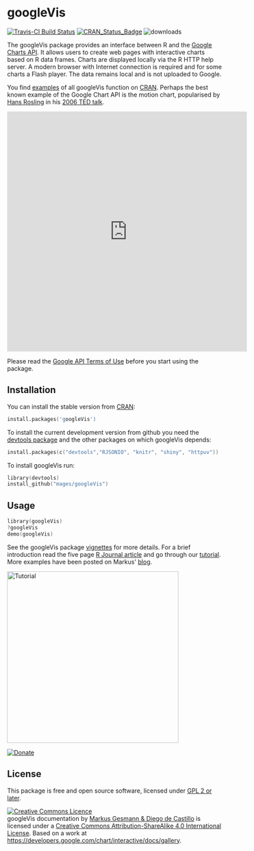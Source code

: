 # googleVis 
[![Travis-CI Build Status](https://travis-ci.org/mages/googleVis.svg?branch=master)](https://travis-ci.org/mages/googleVis)   [![CRAN\_Status\_Badge](http://www.r-pkg.org/badges/version/googleVis)](http://cran.r-project.org/web/packages/googleVis) ![downloads](http://cranlogs.r-pkg.org/badges/grand-total/googleVis)


The googleVis package provides an interface between R and the [Google Charts API](https://developers.google.com/chart/). 
It allows users to create web pages with interactive charts based on R data frames. Charts are displayed locally via the R HTTP help server. 
A modern browser with Internet connection is required and for some 
charts a Flash player. The data remains local and is not uploaded to 
Google.

You find [examples](http://cran.r-project.org/web/packages/googleVis/vignettes/googleVis_examples.html) of all googleVis function on [CRAN](http://cran.r-project.org/package=googleVis/). Perhaps the best known example of the Google Chart API is the motion chart, popularised by [Hans Rosling](http://www.gapminder.org) in his [2006 TED talk](http://www.ted.com/talks/hans_rosling_shows_the_best_stats_you_ve_ever_seen). 

<iframe src="http://mages.github.io/googleVis/WorldBank.html" width="560" height="560" frameborder="0"></iframe>

Please read the [Google API Terms of Use](https://developers.google.com/terms/) before you start using the package. 


## Installation

You can install the stable version from
[CRAN](http://cran.r-project.org/package=googleVis/):

```s
install.packages('googleVis')
```

To install the current development version from github you need the [devtools package](http://cran.r-project.org/package=devtools/) and the other packages on which googleVis depends:

```s
install.packages(c("devtools","RJSONIO", "knitr", "shiny", "httpuv"))
```

To install googleVis run:
```s
library(devtools)
install_github("mages/googleVis")
```

## Usage

```s
library(googleVis)
?googleVis
demo(googleVis)
```

See the googleVis package [vignettes](http://cran.r-project.org/package=googleVis/) for more details. For a brief introduction read the five page [R Journal article](http://journal.r-project.org/archive/2011-2/RJournal_2011-2_Gesmann+de~Castillo.pdf) and go through our [tutorial](http://decastillo.github.io/googleVis_Tutorial). More examples have been posted on Markus' [blog](http://lamages.blogspot.co.uk/search/label/googleVis).

[<img src="https://raw.github.com/mages/googleVis/master/vignettes/figures/googleVisTutorial2013.png" alt="Tutorial" width="400"/>](http://decastillo.github.io/googleVis_Tutorial)

[![Donate](https://www.paypal.com/en_GB/i/btn/btn_donate_LG.gif)](https://www.paypal.com/cgi-bin/webscr?cmd=_donations&business=HHPMW8TXCCRSC&lc=GB&item_name=googleVis&currency_code=GBP&bn=PP%2dDonationsBF%3abtn_donate_SM%2egif%3aNonHosted)

## License

This package is free and open source software, licensed under [GPL 2 or later](http://opensource.org/licenses/gpl-license).

<a rel="license" href="http://creativecommons.org/licenses/by-sa/4.0/deed.en_GB"><img alt="Creative Commons Licence" class="c1" src="http://i.creativecommons.org/l/by-sa/4.0/80x15.png" /></a><br />
<span>googleVis documentation</span> by <a href="https://github.com/mages/googleVis" rel="cc:attributionURL">Markus Gesmann &amp; Diego de Castillo</a> is licensed under a <a rel="license" href="http://creativecommons.org/licenses/by-sa/4.0/deed.en_GB">Creative Commons Attribution-ShareAlike 4.0 International License</a>. Based on a work at <a href="https://developers.google.com/chart/interactive/docs/gallery" rel="dct:source">https://developers.google.com/chart/interactive/docs/gallery</a>.
